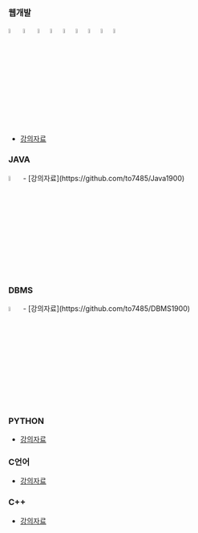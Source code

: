 <!--
**to7485/to7485** is a ✨ _special_ ✨ repository because its `README.md` (this file) appears on your GitHub profile.

Here are some ideas to get you started:

- 🔭 I’m currently working on ...
- 🌱 I’m currently learning ...
- 👯 I’m looking to collaborate on ...
- 🤔 I’m looking for help with ...
- 💬 Ask me about ...
- 📫 How to reach me: ...
- 😄 Pronouns: ...
- ⚡ Fun fact: ...
-->
### 웹개발
<image src="image/java_icon.jpeg" width="5%" height="5%"> <image src="image/html_icon.ico" width="5%" height="5%"> <image src="image/css_icon.png" width="5%" height="5%"><image src="image/js_icon.png" width="5%" height="5%"><image src="image/oracle_icon.jpeg" width="5%" height="5%"><image src="image/jsp_icon.png" width="5%" height="5%"><image src="image/spring_icon.png" width="5%" height="5%"><image src="image/thymeleaf_icon.png" width="5%" height="5%"><image src="image/springboot_icon.png" width="5%" height="5%">
- [강의자료](https://github.com/to7485/Web1500)

### JAVA
<image src="image/java_icon.jpeg" width="5%" height="5%">
- [강의자료](https://github.com/to7485/Java1900)

### DBMS
<image src="image/oracle_icon.jpeg" width="5%" height="5%">
- [강의자료](https://github.com/to7485/DBMS1900)

### PYTHON
- [강의자료](https://github.com/to7485/PYTHON1900)

### C언어
- [강의자료](https://github.com/to7485/Clang)

### C++
- [강의자료](https://github.com/to7485/CppLang)

